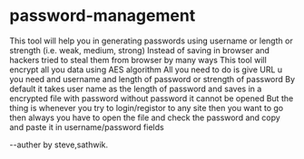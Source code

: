 # password-management
This tool will help you in generating passwords using username or length or strength (i.e. weak, medium, strong)
Instead of saving in browser and hackers tried to steal them from browser by many ways 
This tool will encrypt all you data using AES algorithm 
All you need to do is give URL u you need and username and length of password or strength of password
By default it takes user name as the length of password and saves in a encrypted file with password without password it cannot be opened
But the thing is whenever you try to login/registor to any site then you want to go then always you have to open the file and check the password and copy and paste it in username/password fields


--auther by
steve,sathwik.
